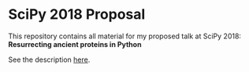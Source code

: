 # SciPy 2018 Proposal

This repository contains all material for my proposed talk at SciPy 2018:
**Resurrecting ancient proteins in Python**

See the description [here](description.md).
